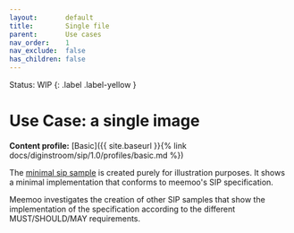 ```yaml
---
layout:       default
title:        Single file
parent:       Use cases
nav_order:    1
nav_exclude:  false
has_children: false
---
```

Status: WIP
{: .label .label-yellow }
# Use Case: a single image

**Content profile:** [Basic]({{ site.baseurl }}{% link docs/diginstroom/sip/1.0/profiles/basic.md %})


The [minimal sip sample](https://github.com/viaacode/documentation/tree/master/assets/sip_samples/cbee2999-1db5-4a69-9260-f216dee75623) is created purely for illustration purposes.
It shows a minimal implementation that conforms to meemoo's SIP specification.

Meemoo investigates the creation of other SIP samples that show the implementation of the specification according to the different MUST/SHOULD/MAY requirements.